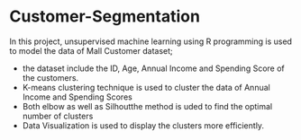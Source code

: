 # Customer-Segmentation
In this project, unsupervised machine learning using R programming is used to model the data of Mall Customer dataset;
- the dataset include the ID, Age, Annual Income and Spending Score of the customers.
- K-means clustering technique is used to cluster the data of Annual Income and Spending Scores
- Both elbow as well as Silhoutthe method is uded to find the optimal number of clusters
- Data Visualization is used to display the clusters more efficiently.
